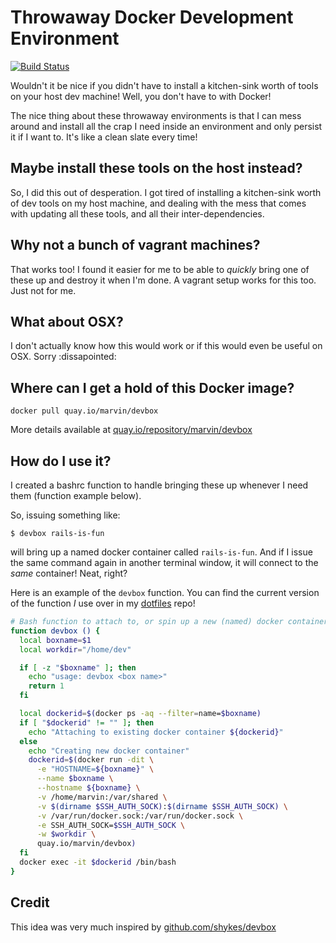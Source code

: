 # Throwaway Docker Development Environment

[![Build Status](https://travis-ci.org/marvinpinto/docker-devbox.svg?branch=master)](https://travis-ci.org/marvinpinto/docker-devbox)

Wouldn't it be nice if you didn't have to install a kitchen-sink worth of tools
on your host dev machine! Well, you don't have to with Docker!

The nice thing about these throwaway environments is that I can mess around and
install all the crap I need inside an environment and only persist it if I want
to. It's like a clean slate every time!

## Maybe install these tools on the host instead?

So, I did this out of desperation. I got tired of installing a kitchen-sink
worth of dev tools on my host machine, and dealing with the mess that comes
with updating all these tools, and all their inter-dependencies.

## Why not a bunch of vagrant machines?

That works too! I found it easier for me to be able to *quickly* bring one of
these up and destroy it when I'm done. A vagrant setup works for this too. Just
not for me.

## What about OSX?

I don't actually know how this would work or if this would even be useful on
OSX. Sorry :dissapointed:

## Where can I get a hold of this Docker image?
```
docker pull quay.io/marvin/devbox
```
More details available at [quay.io/repository/marvin/devbox][3]

## How do I use it?

I created a bashrc function to handle bringing these up whenever I need them
(function example below).

So, issuing something like:

```
$ devbox rails-is-fun
```

will bring up a named docker container called `rails-is-fun`. And if I issue
the same command again in another terminal window, it will connect to the
*same* container! Neat, right?

Here is an example of the `devbox` function. You can find the current version
of the function _I_ use over in my [dotfiles][1] repo!

```bash
# Bash function to attach to, or spin up a new (named) docker container
function devbox () {
  local boxname=$1
  local workdir="/home/dev"

  if [ -z "$boxname" ]; then
    echo "usage: devbox <box name>"
    return 1
  fi

  local dockerid=$(docker ps -aq --filter=name=$boxname)
  if [ "$dockerid" != "" ]; then
    echo "Attaching to existing docker container ${dockerid}"
  else
    echo "Creating new docker container"
    dockerid=$(docker run -dit \
      -e "HOSTNAME=${boxname}" \
      --name $boxname \
      --hostname ${boxname} \
      -v /home/marvin:/var/shared \
      -v $(dirname $SSH_AUTH_SOCK):$(dirname $SSH_AUTH_SOCK) \
      -v /var/run/docker.sock:/var/run/docker.sock \
      -e SSH_AUTH_SOCK=$SSH_AUTH_SOCK \
      -w $workdir \
      quay.io/marvin/devbox)
  fi
  docker exec -it $dockerid /bin/bash
}
```

## Credit

This idea was very much inspired by [github.com/shykes/devbox][2]

[1]: https://github.com/marvinpinto/dotfiles/blob/master/roles/bash/files/bashrc
[2]: https://github.com/shykes/devbox
[3]: https://quay.io/repository/marvin/devbox
